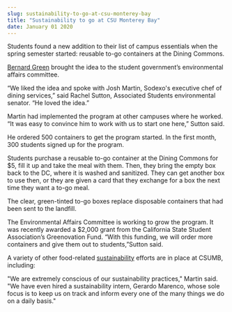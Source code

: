 ```yaml
---
slug: sustainability-to-go-at-csu-monterey-bay
title: "Sustainability to go at CSU Monterey Bay"
date: January 01 2020
---
```


<p>Students found a new addition to their list of campus essentials when the spring semester started: reusable to-go containers at the Dining Commons.</p><p><a href="https://csumb.edu/news/student&#45;earns&#45;tamc&#45;award">Bernard Green</a> brought the idea to the student government’s environmental affairs committee.
</p><p>“We liked the idea and spoke with Josh Martin, Sodexo's executive chef of dining services,” said Rachel Sutton, Associated Students environmental senator. “He loved the idea.”
</p><p>Martin had implemented the program at other campuses where he worked. “It was easy to convince him to work with us to start one here,” Sutton said.
</p><p>He ordered 500 containers to get the program started. In the first month, 300 students signed up for the program.
</p><p>Students purchase a reusable to&#45;go container at the Dining Commons for $5, fill it up and take the meal with them. Then, they bring the empty box back to the DC, where it is washed and sanitized. They can get another box to use then, or they are given a card that they exchange for a box the next time they want a to&#45;go meal.
</p><p>The clear, green&#45;tinted to&#45;go boxes replace disposable containers that had been sent to the landfill.
</p><p>The Environmental Affairs Committee is working to grow the program. It was recently awarded a $2,000 grant from the California State Student Association’s Greenovation Fund. “With this funding, we will order more containers and give them out to students,”Sutton said.
</p><p>A variety of other food&#45;related <a href="https://csumb.edu/sustainability">sustainability</a> efforts are in place at CSUMB, including:
</p><p>"We are extremely conscious of our sustainability practices," Martin said. "We have even hired a sustainability intern, Gerardo Marenco, whose sole focus is to keep us on track and inform every one of the many things we do on a daily basis."
</p>
